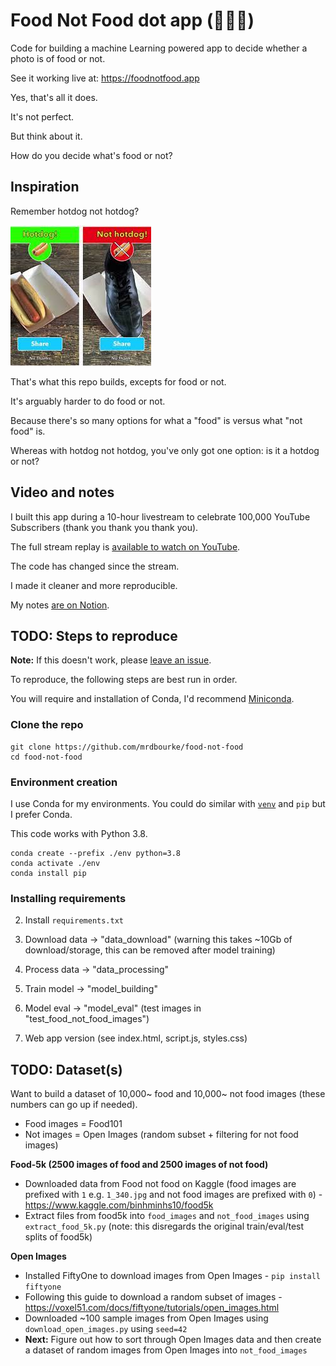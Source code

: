 # Food Not Food dot app (🍔🚫🍔)

Code for building a machine Learning powered app to decide whether a photo is of food or not.

See it working live at: https://foodnotfood.app

Yes, that's all it does.

It's not perfect.

But think about it.

How do you decide what's food or not?

## Inspiration

Remember hotdog not hotdog?

<img src="images/hotdog-not-hotdog.jpeg"/> 

That's what this repo builds, excepts for food or not.

It's arguably harder to do food or not.

Because there's so many options for what a "food" is versus what "not food" is.

Whereas with hotdog not hotdog, you've only got one option: is it a hotdog or not?

## Video and notes

I built this app during a 10-hour livestream to celebrate 100,000 YouTube Subscribers (thank you thank you thank you). 

The full stream replay is [available to watch on YouTube](https://youtu.be/W5XNOmyJr6I).

The code has changed since the stream.

I made it cleaner and more reproducible.

My notes [are on Notion](https://www.notion.so/mrdbourke/November-6-100k-Livestream-Celebration-a6ed0836c7a9490f94ada8891e606d8e).

## TODO: Steps to reproduce

**Note:** If this doesn't work, please [leave an issue](https://github.com/mrdbourke/food-not-food/issues).

To reproduce, the following steps are best run in order.

You will require and installation of Conda, I'd recommend [Miniconda](https://docs.conda.io/en/latest/miniconda.html).

### Clone the repo

```
git clone https://github.com/mrdbourke/food-not-food
cd food-not-food
```

### Environment creation

I use Conda for my environments. You could do similar with [`venv`](https://docs.python.org/3/library/venv.html) and `pip` but I prefer Conda.

This code works with Python 3.8.

```
conda create --prefix ./env python=3.8
conda activate ./env
conda install pip
``` 

### Installing requirements




2. Install `requirements.txt`

3. Download data -> "data_download" (warning this takes ~10Gb of download/storage, this can be removed after model training)
4. Process data -> "data_processing"
5. Train model -> "model_building"
6. Model eval -> "model_eval" (test images in "test_food_not_food_images")
7. Web app version (see index.html, script.js, styles.css)


## TODO: Dataset(s)

Want to build a dataset of 10,000~ food and 10,000~ not food images (these numbers can go up if needed).

* Food images = Food101
* Not images = Open Images (random subset + filtering for not food images)

**Food-5k (2500 images of food and 2500 images of not food)**
* Downloaded data from Food not food on Kaggle (food images are prefixed with `1` e.g. `1_340.jpg` and not food images are prefixed with `0`) - https://www.kaggle.com/binhminhs10/food5k 
* Extract files from food5k into `food_images` and `not_food_images` using `extract_food_5k.py` (note: this disregards the original train/eval/test splits of food5k)

**Open Images**
* Installed FiftyOne to download images from Open Images - `pip install fiftyone`
* Following this guide to download a random subset of images - https://voxel51.com/docs/fiftyone/tutorials/open_images.html
* Downloaded ~100 sample images from Open Images using `download_open_images.py` using `seed=42`
* **Next:** Figure out how to sort through Open Images data and then create a dataset of random images from Open Images into `not_food_images`